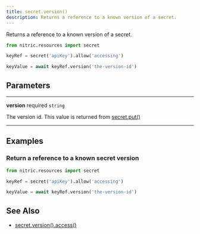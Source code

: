 ```yaml
---
title: secret.version()
description: Returns a reference to a known version of a secret.
---
```


Returns a reference to a known version of a secret.

```python
from nitric.resources import secret

keyRef = secret('apiKey').allow('accessing')

keyValue = await keyRef.version('the-version-id')
```

## Parameters

---

**version** required `string`

The version id. This value is returned from [secret.put()](./secret-put)

---

## Examples

### Return a reference to a known secret version

```python
from nitric.resources import secret

keyRef = secret('apiKey').allow('accessing')

keyValue = await keyRef.version('the-version-id')
```

## See Also

- [secret.version().access()](./secret-version-access)
